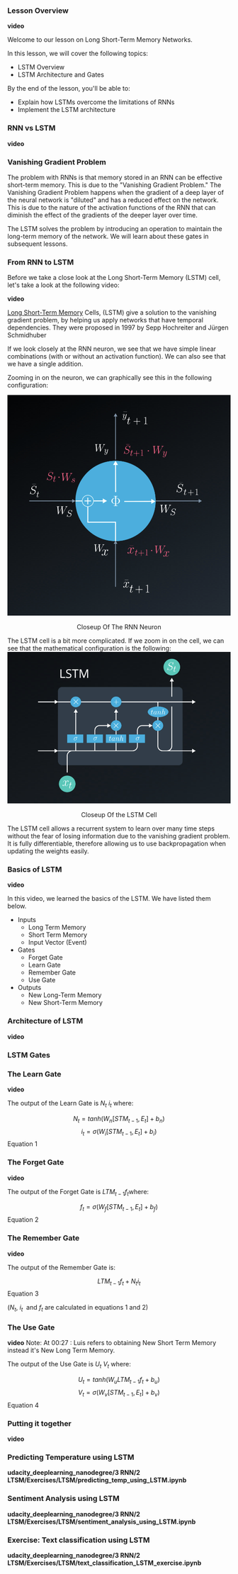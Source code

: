 ### Lesson Overview

**video**

Welcome to our lesson on Long Short-Term Memory Networks.

In this lesson, we will cover the following topics:

- LSTM Overview
- LSTM Architecture and Gates

By the end of the lesson, you'll be able to:

- Explain how LSTMs overcome the limitations of RNNs
- Implement the LSTM architecture

### RNN vs LSTM

**video**

### Vanishing Gradient Problem

The problem with RNNs is that memory stored in an RNN can be effective short-term memory. This is due to the "Vanishing Gradient Problem." The Vanishing Gradient Problem happens when the gradient of a deep layer of the neural network is "diluted" and has a reduced effect on the network. This is due to the nature of the activation functions of the RNN that can diminish the effect of the gradients of the deeper layer over time.

The LSTM solves the problem by introducing an operation to maintain the long-term memory of the network. We will learn about these gates in subsequent lessons.

### From RNN to LSTM

Before we take a close look at the Long Short-Term Memory (LSTM) cell, let's take a look at the following video:

**video**

[Long Short-Term Memory](http://www.bioinf.jku.at/publications/older/2604.pdf) Cells, (LSTM) give a solution to the vanishing gradient problem, by helping us apply networks that have temporal dependencies. They were proposed in 1997 by Sepp Hochreiter and Jürgen Schmidhuber

If we look closely at the RNN neuron, we see that we have simple linear combinations (with or without an activation function). We can also see that we have a single addition.

Zooming in on the neuron, we can graphically see this in the following configuration:

![Alt text](images/screen-shot-2017-11-27-at-3.46.35-pm.png)
<p align="center"> Closeup Of The RNN Neuron </p>

The LSTM cell is a bit more complicated. If we zoom in on the cell, we can see that the mathematical configuration is the following:
![Alt text](images/screen-shot-2017-11-27-at-3.44.20-pm.png)
<p align="center"> Closeup Of the LSTM Cell </p>

The LSTM cell allows a recurrent system to learn over many time steps without the fear of losing information due to the vanishing gradient problem. It is fully differentiable, therefore allowing us to use backpropagation when updating the weights easily.

### Basics of LSTM

**video**

In this video, we learned the basics of the LSTM. We have listed them below.

- Inputs
    - Long Term Memory
    - Short Term Memory
    - Input Vector (Event)
- Gates
    - Forget Gate
    - Learn Gate
    - Remember Gate
    - Use Gate
- Outputs
    - New Long-Term Memory
    - New Short-Term Memory

### Architecture of LSTM
**video**

### LSTM Gates
### The Learn Gate

**video**

The output of the Learn Gate is $N_t$ $i_t$​ where:

$$ N_t = tanh(W_n[STM_{t-1}, E_t] + b_n) $$ 
$$ i_t = \sigma(W_i[STM_{t-1}, E_t] + b_i) $$
Equation 1
### The Forget Gate

**video**

The output of the Forget Gate is $LTM_{t-1}f_t$​ where:

$$ f_t = \sigma (W_f [STM_{t-1}, E_t] + b_f) $$
Equation 2

### The Remember Gate

**video**

The output of the Remember Gate is:

$$ L T M_{t-1} f_t + N_t i_t $$
Equation 3

($N_t$, $i_t$ ​ and $f_t$​ are calculated in equations 1 and 2)

### The Use Gate

**video**
Note: At 00:27 : Luis refers to obtaining New Short Term Memory instead it's New Long Term Memory.

The output of the Use Gate is $U_t$ $V_t$​ where:

$$ U_t = tanh(W_u LT M_{t-1}f_t +b_u) $$
$$ V_t = \sigma (W_v [ST M_{t-1}, E_t] + b_v) $$
Equation 4

### Putting it together
**video**

### Predicting Temperature using LSTM

**udacity_deeplearning_nanodegree/3 RNN/2 LTSM/Exercises/LTSM/predicting_temp_using_LSTM.ipynb**

### Sentiment Analysis using LSTM

**udacity_deeplearning_nanodegree/3 RNN/2 LTSM/Exercises/LTSM/sentiment_analysis_using_LSTM.ipynb**

### Exercise: Text classification using LSTM

**udacity_deeplearning_nanodegree/3 RNN/2 LTSM/Exercises/LTSM/text_classification_LSTM_exercise.ipynb**